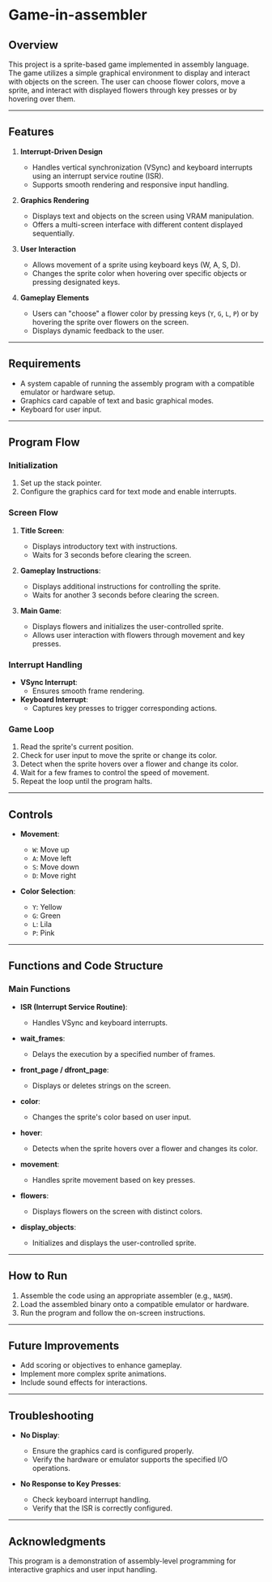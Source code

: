 # Game-in-assembler

## Overview
This project is a sprite-based game implemented in assembly language. The game utilizes a simple graphical environment to display and interact with objects on the screen. The user can choose flower colors, move a sprite, and interact with displayed flowers through key presses or by hovering over them.

---

## Features

1. **Interrupt-Driven Design**
   - Handles vertical synchronization (VSync) and keyboard interrupts using an interrupt service routine (ISR).
   - Supports smooth rendering and responsive input handling.

2. **Graphics Rendering**
   - Displays text and objects on the screen using VRAM manipulation.
   - Offers a multi-screen interface with different content displayed sequentially.

3. **User Interaction**
   - Allows movement of a sprite using keyboard keys (W, A, S, D).
   - Changes the sprite color when hovering over specific objects or pressing designated keys.

4. **Gameplay Elements**
   - Users can "choose" a flower color by pressing keys (`Y`, `G`, `L`, `P`) or by hovering the sprite over flowers on the screen.
   - Displays dynamic feedback to the user.

---

## Requirements

- A system capable of running the assembly program with a compatible emulator or hardware setup.
- Graphics card capable of text and basic graphical modes.
- Keyboard for user input.

---

## Program Flow

### Initialization
1. Set up the stack pointer.
2. Configure the graphics card for text mode and enable interrupts.

### Screen Flow
1. **Title Screen**:
   - Displays introductory text with instructions.
   - Waits for 3 seconds before clearing the screen.

2. **Gameplay Instructions**:
   - Displays additional instructions for controlling the sprite.
   - Waits for another 3 seconds before clearing the screen.

3. **Main Game**:
   - Displays flowers and initializes the user-controlled sprite.
   - Allows user interaction with flowers through movement and key presses.

### Interrupt Handling
- **VSync Interrupt**:
  - Ensures smooth frame rendering.
- **Keyboard Interrupt**:
  - Captures key presses to trigger corresponding actions.

### Game Loop
1. Read the sprite's current position.
2. Check for user input to move the sprite or change its color.
3. Detect when the sprite hovers over a flower and change its color.
4. Wait for a few frames to control the speed of movement.
5. Repeat the loop until the program halts.

---

## Controls

- **Movement**:
  - `W`: Move up
  - `A`: Move left
  - `S`: Move down
  - `D`: Move right

- **Color Selection**:
  - `Y`: Yellow
  - `G`: Green
  - `L`: Lila
  - `P`: Pink

---

## Functions and Code Structure

### Main Functions

- **ISR (Interrupt Service Routine)**:
  - Handles VSync and keyboard interrupts.

- **wait_frames**:
  - Delays the execution by a specified number of frames.

- **front_page / dfront_page**:
  - Displays or deletes strings on the screen.

- **color**:
  - Changes the sprite's color based on user input.

- **hover**:
  - Detects when the sprite hovers over a flower and changes its color.

- **movement**:
  - Handles sprite movement based on key presses.

- **flowers**:
  - Displays flowers on the screen with distinct colors.

- **display_objects**:
  - Initializes and displays the user-controlled sprite.

---

## How to Run
1. Assemble the code using an appropriate assembler (e.g., `NASM`).
2. Load the assembled binary onto a compatible emulator or hardware.
3. Run the program and follow the on-screen instructions.

---

## Future Improvements
- Add scoring or objectives to enhance gameplay.
- Implement more complex sprite animations.
- Include sound effects for interactions.

---

## Troubleshooting
- **No Display**:
  - Ensure the graphics card is configured properly.
  - Verify the hardware or emulator supports the specified I/O operations.

- **No Response to Key Presses**:
  - Check keyboard interrupt handling.
  - Verify that the ISR is correctly configured.

---

## Acknowledgments
This program is a demonstration of assembly-level programming for interactive graphics and user input handling.
